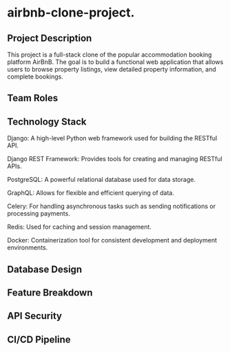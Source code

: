 # airbnb-clone-project.

## Project Description

This project is a full-stack clone of the popular accommodation booking platform AirBnB. The goal is to build a functional web application that allows users to browse property listings, view detailed property information, and complete bookings.


## Team Roles

## Technology Stack
<p>Django: A high-level Python web framework used for building the RESTful API.</p>
<p>Django REST Framework: Provides tools for creating and managing RESTful APIs.</p>
<p>PostgreSQL: A powerful relational database used for data storage.</p>
<p>GraphQL: Allows for flexible and efficient querying of data.</p>
<p>Celery: For handling asynchronous tasks such as sending notifications or processing payments.</p>
<p>Redis: Used for caching and session management.</p>
<p>Docker: Containerization tool for consistent development and deployment environments.</p>

## Database Design

## Feature Breakdown

## API Security

## CI/CD Pipeline

